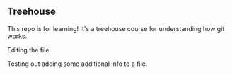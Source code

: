## Treehouse

This repo is for learning! It's a treehouse course for understanding how git works. 

Editing the file. 

Testing out adding some additional info to a file. 
